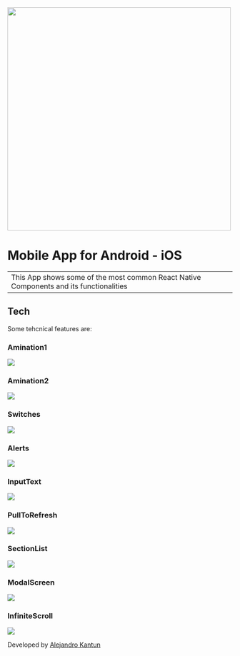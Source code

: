 <img src="https://alejandrokantun.github.io/RNComponentsImages/MainMenu.jpg" width="500">

# Mobile App for Android - iOS

<table>
<tr>
<td>
  This App shows some of the most common React Native Components and its functionalities
</td>
</tr>
</table>

## Tech
Some tehcnical features are:


### Amination1

[![](https://alejandrokantun.github.io/RNComponentsImages/Amination1.gif)](https://alejandrokantun.github.io/RNComponentsImages/Amination1.gif)

### Amination2

[![](https://alejandrokantun.github.io/RNComponentsImages/MainMenu.jpg)](https://alejandrokantun.github.io/RNComponentsImages/Amination2.mp4)

### Switches

[![](https://alejandrokantun.github.io/RNComponentsImages/Switches.gif)](https://alejandrokantun.github.io/RNComponentsImages/Switches.mp4)

### Alerts 

[![](https://alejandrokantun.github.io/RNComponentsImages/Alerts.gif)](https://alejandrokantun.github.io/RNComponentsImages/Alerts.mp4)

### InputText

[![](https://alejandrokantun.github.io/RNComponentsImages/InputText.gif)](https://alejandrokantun.github.io/RNComponentsImages/InputText.mp4)

### PullToRefresh

[![](https://alejandrokantun.github.io/RNComponentsImages/PullToRefresh.gif)](https://alejandrokantun.github.io/RNComponentsImages/PullToRefresh.mp4)

### SectionList

[![](https://alejandrokantun.github.io/RNComponentsImages/SectionList.gif)](https://alejandrokantun.github.io/RNComponentsImages/SectionList.mp4)

### ModalScreen

[![](https://alejandrokantun.github.io/RNComponentsImages/ModalScreen.gif)](https://alejandrokantun.github.io/RNComponentsImages/ModalScreen.mp4)

### InfiniteScroll

[![](https://alejandrokantun.github.io/RNComponentsImages/MainMenu.jpg)](https://alejandrokantun.github.io/RNComponentsImages/InfiniteScroll.mp4)



Developed by [Alejandro Kantun](https://github.com/AlejandroKantun)

